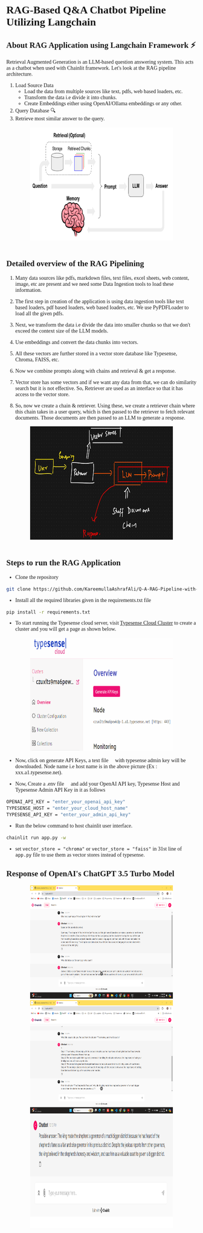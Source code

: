 # RAG-Based Q&A Chatbot Pipeline Utilizing Langchain :rocket:

## About RAG Application using Langchain Framework :zap:
<style>
    body {
        font-family: 'Times New Roman', Times, serif;
    }
</style>

Retrieval Augmented Generation is an LLM-based question answering system. This acts as a chatbot when used with Chainlit framework.
Let's look at the RAG pipeline architecture.

1. Load Source Data
   - Load the data from multiple sources like text, pdfs, web based loaders, etc.
   - Transform the data i.e divide it into chunks.
   - Create Embeddings either using OpenAI/Ollama embeddings or any other.
2. Query Database :mag:
3. Retrieve most similar answer to the query.



<div align = 'center'>

<img src="Output_Images/Pipeline.png" alt="RAG PIPELINE" width="75%" height="300">

</div> 
<br>





## Detailed overview of the RAG Pipelining

1. Many data sources like pdfs, markdown files, text files, excel sheets, web content, image, etc are present and we need some Data Ingestion tools to load these information.

2. The first step in creation of the application is using data ingestion tools like text based loaders, pdf based loaders, web based loaders, etc. We use PyPDFLoader to load all the given pdfs.

3. Next, we transform the data i.e divide the data into smaller chunks so that we don't exceed the context size of the LLM models.

4. Use embeddings and convert the data chunks into vectors.

5. All these vectors are further stored in a vector store database like Typesense, Chroma, FAISS, etc.

6. Now we combine prompts along with chains and retrieval & get a response.

7. Vector store has some vectors and if we want any data from that, we can do similarity search but it is not effective. So, Retriever are used as an interface so that it has access to the vector store.

8. So, now we create a chain & retriever. Using these, we create a retriever chain where this chain takes in a user query, which is then passed to the retriever to fetch relevant documents. Those documents are then passed to an LLM to generate a response. 





<div align = 'center'>

<img src="Output_Images/Retrieval_Chain.png" alt="Retrieval Chain" width="75%" height="300">

</div>

<br>






## Steps to run the RAG Application

- Clone the repository
```bash
git clone https://github.com/KareemullaAshrafAli/Q-A-RAG-Pipeline-with-Langchain.git
```


- Install all the required libraries given in the requirements.txt file
```bash
pip install -r requirements.txt
```


- To start running the Typesense cloud server, visit [Typesense Cloud Cluster](https://cloud.typesense.org/clusters) to create a cluster and you will get a page as shown below.



<div align = 'center'>

<img src="Output_Images/Typesense_Cluster.png" alt="Typesense Cloud Cluster" width="75%" height="300">

</div>


- Now, click on generate API Keys, a text file :page_facing_up: with typesense admin key will be downloaded. Node name i.e host name is in the above picture (Ex : xxx.a1.typesense.net).


- Now, Create a .env file :page_with_curl: and add your OpenAI API key, Typesense Host and Typesense Admin API Key in it as follows
```bash
OPENAI_API_KEY = "enter_your_openai_api_key"
TYPESENSE_HOST = "enter_your_cloud_host_name"
TYPESENSE_API_KEY = "enter_your_admin_api_key"
```

- Run the below command to host chainlit user interface.
```bash
chainlit run app.py -w
```    

- set `vector_store = "chroma"` or `vector_store = "faiss"` in 31st line of `app.py` file to use them as vector stores instead of typesense.



## Response of OpenAI's ChatGPT 3.5 Turbo Model :maple_leaf:



<div align = 'center'>

<img src="Output_Images/result_1.png" alt="Result - 1" width="75%" height="300">
<img src="Output_Images/result_2.png" alt="Result - 2" width="75%" height="300">
<img src="Output_Images/result_3.png" alt="Result - 3" width="75%" height="300">

</div>

<br>